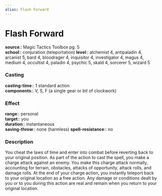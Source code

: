 ```yaml
---
alias: Flash Forward
---
```


# Flash Forward 

**source**:: Magic Tactics Toolbox pg. 5  
**school**:: conjuration (teleportation)
**level**:: alchemist 4, antipaladin 4, arcanist 5, bard 4, bloodrager 4, inquisitor 4, investigator 4, magus 4, medium 4, occultist 4, paladin 4, psychic 5, skald 4, sorcerer 5, wizard 5

### Casting 

**casting-time**:: 1 standard action  
**components**:: V, S, F (a single gear or bit of clockwork)

### Effect 

**range**:: personal  
**target**:: you  
**duration**:: instantaneous  
**saving-throw**:: none (harmless)
**spell-resistance**:: no

### Description 

You cheat the laws of time and enter into combat before reverting back to your original position. As part of the action to cast the spell, you make a charge attack against an enemy. You make this charge attack normally, accounting for terrain, obstacles, attacks of opportunity, attack rolls, and damage rolls. At the end of your charge action, you instantly teleport back to your original location as a free action. Any damage or conditions dealt by you or to you during this action are real and remain when you return to your original location.
